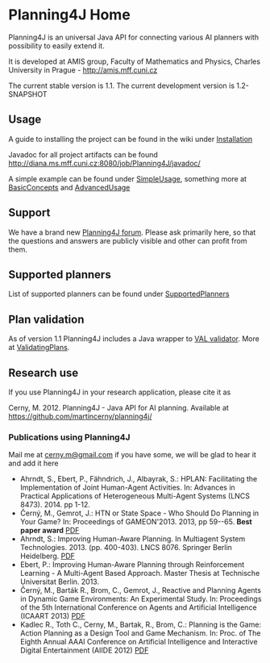 # Planning4J Home #

Planning4J is an universal Java API for connecting various AI planners with possibility to easily extend it.

It is developed at AMIS group, Faculty of Mathematics and Physics, Charles University in Prague - http://amis.mff.cuni.cz

The current stable version is 1.1. The current development version is 1.2-SNAPSHOT

## Usage ##

A guide to installing the project can be found in the wiki under [Installation](Installation.md)

Javadoc for all project artifacts can be found http://diana.ms.mff.cuni.cz:8080/job/Planning4J/javadoc/

A simple example can be found under [SimpleUsage](SimpleUsage.md), something more at [BasicConcepts](BasicConcepts.md) and [AdvancedUsage](AdvancedUsage.md)

## Support ##

We have a brand new [Planning4J forum](http://groups.google.com/group/planning4j-support). Please ask primarily here, so that the questions and answers are publicly visible and other can profit from them.

## Supported planners ##

List of supported planners can be found under [SupportedPlanners](SupportedPlanners.md)

## Plan validation ##

As of version 1.1 Planning4J includes a Java wrapper to [VAL validator](http://www.dcs.kcl.ac.uk/staff/andrew/planning/index.php?option=com_content&view=article&id=70&Itemid=77).
More at [ValidatingPlans](ValidatingPlans.md).

## Research use ##

If you use Planning4J in your research application, please cite it as

Cerny, M. 2012. Planning4J - Java API for AI planning. Available at https://github.com/martincerny/planning4j/

### Publications using Planning4J ###

Mail me at cerny.m@gmail.com if you have some, we will be glad to hear it and add it here

  * Ahrndt, S., Ebert, P., Fähndrich, J., Albayrak, S.: HPLAN: Facilitating the Implementation of Joint Human-Agent Activities. In: Advances in Practical Applications of Heterogeneous Multi-Agent Systems (LNCS 8473). 2014. pp 1-12.
  * Černý, M., Gemrot, J.: HTN or State Space - Who Should Do Planning in Your Game? In: Proceedings of GAMEON'2013. 2013, pp 59--65. **Best paper award** [PDF](http://artemis.ms.mff.cuni.cz/main/papers/2013-pddl_vs_htn.pdf)
  * Ahrndt, S.: Improving Human-Aware Planning. In Multiagent System Technologies. 2013. (pp. 400-403). LNCS 8076. Springer Berlin Heidelberg. [PDF](http://www.dai-labor.de/fileadmin/Files/Publikationen/Buchdatei/mates_dc_2013_authorsversion.pdf)
  * Ebert, P.: Improving Human-Aware Planning through Reinforcement Learning - A Multi-Agent Based Approach. Master Thesis at Technische Universitat Berlin. 2013.
  * Černý, M., Barták R., Brom, C., Gemrot, J., Reactive and Planning Agents in Dynamic Game Environments: An Experimental Study. In: Proceedings of the 5th International Conference on Agents and Artificial Intelligence (ICAART 2013) [PDF](http://artemis.ms.mff.cuni.cz/main/papers/ICAART-2013_final.pdf)
  * Kadlec R., Toth C., Cerny, M., Bartak, R., Brom, C.: Planning is the Game: Action Planning as a Design Tool and Game Mechanism. In: Proc. of The Eighth Annual AAAI Conference on Artificial Intelligence and Interactive Digital Entertainment (AIIDE 2012) [PDF](http://artemis.ms.mff.cuni.cz/main/papers/burglar_aiide2012.pdf)
